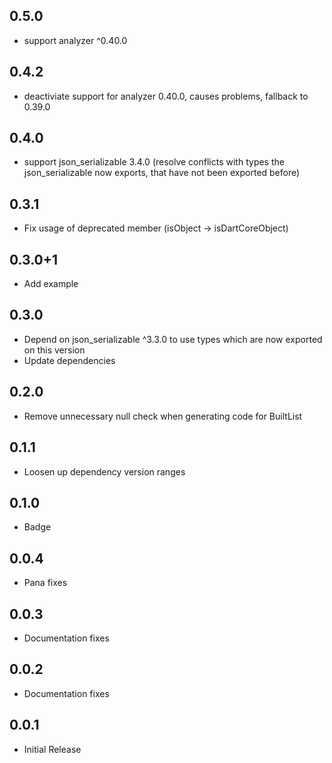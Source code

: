 ## 0.5.0

- support analyzer ^0.40.0


## 0.4.2

- deactiviate support for analyzer 0.40.0, causes problems, fallback to 0.39.0

## 0.4.0

- support json_serializable 3.4.0 (resolve conflicts with types the json_serializable now exports, that have not been exported before)

## 0.3.1

- Fix usage of deprecated member (isObject -> isDartCoreObject)

## 0.3.0+1

- Add example

## 0.3.0

- Depend on json_serializable ^3.3.0 to use types which are now exported on this version
- Update dependencies

## 0.2.0

- Remove unnecessary null check when generating code for BuiltList

## 0.1.1

- Loosen up dependency version ranges

## 0.1.0

- Badge

## 0.0.4 

- Pana fixes

## 0.0.3

- Documentation fixes


## 0.0.2

- Documentation fixes


## 0.0.1

- Initial Release

